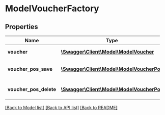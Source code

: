 # ModelVoucherFactory

## Properties
Name | Type | Description | Notes
------------ | ------------- | ------------- | -------------
**voucher** | [**\Swagger\Client\Model\ModelVoucher**](ModelVoucher.md) | the Model_Voucher to create/update | [optional] 
**voucher_pos_save** | [**\Swagger\Client\Model\ModelVoucherPos**](ModelVoucherPos.md) | the Model_VoucherPos to create/update | [optional] 
**voucher_pos_delete** | [**\Swagger\Client\Model\ModelVoucherPos**](ModelVoucherPos.md) | the Model_VoucherPos to delete | [optional] 

[[Back to Model list]](../README.md#documentation-for-models) [[Back to API list]](../README.md#documentation-for-api-endpoints) [[Back to README]](../README.md)


